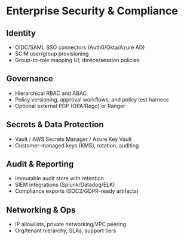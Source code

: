 # Enterprise Security & Compliance

## Identity
- OIDC/SAML SSO connectors (Auth0/Okta/Azure AD)
- SCIM user/group provisioning
- Group-to-role mapping UI; device/session policies

## Governance
- Hierarchical RBAC and ABAC
- Policy versioning, approval workflows, and policy test harness
- Optional external PDP (OPA/Rego) or Ranger

## Secrets & Data Protection
- Vault / AWS Secrets Manager / Azure Key Vault
- Customer-managed keys (KMS), rotation, auditing

## Audit & Reporting
- Immutable audit store with retention
- SIEM integrations (Splunk/Datadog/ELK)
- Compliance exports (SOC2/GDPR-ready artifacts)

## Networking & Ops
- IP allowlists, private networking/VPC peering
- Org/tenant hierarchy, SLAs, support tiers
